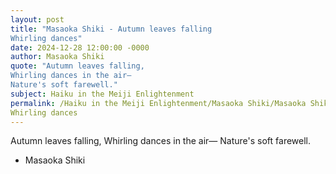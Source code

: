 ```yaml
---
layout: post
title: "Masaoka Shiki - Autumn leaves falling
Whirling dances"
date: 2024-12-28 12:00:00 -0000
author: Masaoka Shiki
quote: "Autumn leaves falling,
Whirling dances in the air—
Nature's soft farewell."
subject: Haiku in the Meiji Enlightenment
permalink: /Haiku in the Meiji Enlightenment/Masaoka Shiki/Masaoka Shiki - Autumn leaves falling
Whirling dances
---
```


Autumn leaves falling,
Whirling dances in the air—
Nature's soft farewell.

- Masaoka Shiki
